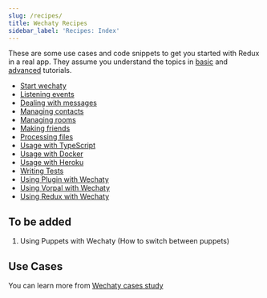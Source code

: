 ```yaml
---
slug: /recipes/
title: Wechaty Recipes
sidebar_label: 'Recipes: Index'
---
```


<!-- how-to/cookbook - Explains how to accomplish a specific task. -->

These are some use cases and code snippets to get you started with Redux in a real app. They assume you understand the topics in [basic](#b) and [advanced](#a) tutorials.

- [Start wechaty](recipes/wechaty.md)
- [Listening events](recipes/event.md)
- [Dealing with messages](recipes/message.md)
- [Managing contacts](recipes/contact.md)
- [Managing rooms](recipes/room.md)
- [Making friends](recipes/friendship.md)
- [Processing files](recipes/file-box.md)
- [Usage with TypeScript](recipes/usage-with-typescript.md)
- [Usage with Docker](recipes/usage-with-docker.md)
- [Usage with Heroku](recipes/usage-with-heroku.md)
- [Writing Tests](recipes/writing-tests.md)
- [Using Plugin with Wechaty](recipes/using-plugin-with-wechaty.md)
- [Using Vorpal with Wechaty](recipes/using-vorpal-with-wechaty.md)
- [Using Redux with Wechaty](recipes/using-redux-with-wechaty.md)

## To be added

1. Using Puppets with Wechaty (How to switch between puppets)

## Use Cases

You can learn more from [Wechaty cases study](case-study/README.md)
